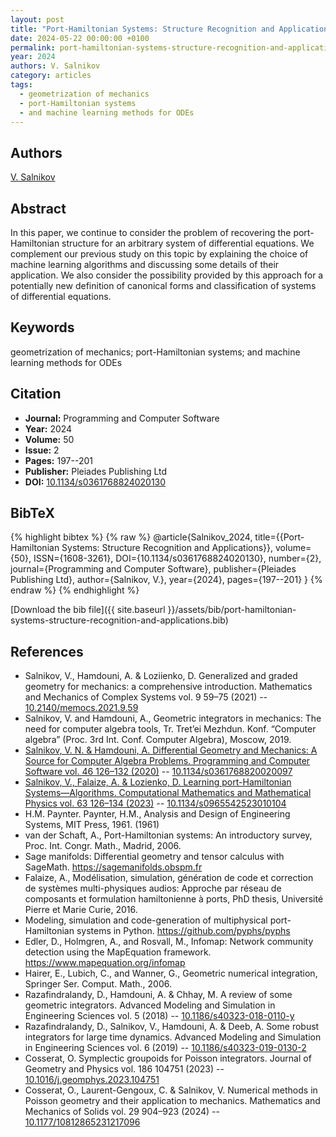 ```yaml
---
layout: post
title: "Port-Hamiltonian Systems: Structure Recognition and Applications"
date: 2024-05-22 00:00:00 +0100
permalink: port-hamiltonian-systems-structure-recognition-and-applications
year: 2024
authors: V. Salnikov
category: articles
tags:
  - geometrization of mechanics
  - port-Hamiltonian systems
  - and machine learning methods for ODEs
---
```

 
## Authors
[V. Salnikov](authors/v-salnikov)
 
## Abstract
 In this paper, we continue to consider the problem of recovering the port-Hamiltonian structure for an arbitrary system of differential equations. We complement our previous study on this topic by explaining the choice of machine learning algorithms and discussing some details of their application. We also consider the possibility provided by this approach for a potentially new definition of canonical forms and classification of systems of differential equations.
 
## Keywords
geometrization of mechanics; port-Hamiltonian systems; and machine learning methods for ODEs
 
## Citation
- **Journal:** Programming and Computer Software
- **Year:** 2024
- **Volume:** 50
- **Issue:** 2
- **Pages:** 197--201
- **Publisher:** Pleiades Publishing Ltd
- **DOI:** [10.1134/s0361768824020130](https://doi.org/10.1134/s0361768824020130)
 
## BibTeX
{% highlight bibtex %}
{% raw %}
@article{Salnikov_2024,
  title={{Port-Hamiltonian Systems: Structure Recognition and Applications}},
  volume={50},
  ISSN={1608-3261},
  DOI={10.1134/s0361768824020130},
  number={2},
  journal={Programming and Computer Software},
  publisher={Pleiades Publishing Ltd},
  author={Salnikov, V.},
  year={2024},
  pages={197--201}
}
{% endraw %}
{% endhighlight %}
 
[Download the bib file]({{ site.baseurl }}/assets/bib/port-hamiltonian-systems-structure-recognition-and-applications.bib)
 
## References
- Salnikov, V., Hamdouni, A. & Loziienko, D. Generalized and graded geometry for mechanics: a comprehensive introduction. Mathematics and Mechanics of Complex Systems vol. 9 59–75 (2021) -- [10.2140/memocs.2021.9.59](https://doi.org/10.2140/memocs.2021.9.59)
- Salnikov, V. and Hamdouni, A., Geometric integrators in mechanics: The need for computer algebra tools, Tr. Tret’ei Mezhdun. Konf. “Computer algebra” (Proc. 3rd Int. Conf. Computer Algebra), Moscow, 2019.
- [Salnikov, V. N. & Hamdouni, A. Differential Geometry and Mechanics: A Source for Computer Algebra Problems. Programming and Computer Software vol. 46 126–132 (2020)](differential-geometry-and-mechanics-a-source-for-computer-algebra-problems) -- [10.1134/s0361768820020097](https://doi.org/10.1134/s0361768820020097)
- [Salnikov, V., Falaize, A. & Lozienko, D. Learning port-Hamiltonian Systems—Algorithms. Computational Mathematics and Mathematical Physics vol. 63 126–134 (2023)](learning-port-hamiltonian-systems-algorithms) -- [10.1134/s0965542523010104](https://doi.org/10.1134/s0965542523010104)
- H.M. Paynter. Paynter, H.M., Analysis and Design of Engineering Systems, MIT Press, 1961. (1961)
- van der Schaft, A., Port-Hamiltonian systems: An introductory survey, Proc. Int. Congr. Math., Madrid, 2006.
- Sage manifolds: Differential geometry and tensor calculus with SageMath. https://sagemanifolds.obspm.fr
- Falaize, A., Modélisation, simulation, génération de code et correction de systèmes multi-physiques audios: Approche par réseau de composants et formulation hamiltonienne à ports, PhD thesis, Université Pierre et Marie Curie, 2016.
- Modeling, simulation and code-generation of multiphysical port-Hamiltonian systems in Python. https://github.com/pyphs/pyphs
- Edler, D., Holmgren, A., and Rosvall, M., Infomap: Network community detection using the MapEquation framework. https://www.mapequation.org/infomap
- Hairer, E., Lubich, C., and Wanner, G., Geometric numerical integration, Springer Ser. Comput. Math., 2006.
- Razafindralandy, D., Hamdouni, A. & Chhay, M. A review of some geometric integrators. Advanced Modeling and Simulation in Engineering Sciences vol. 5 (2018) -- [10.1186/s40323-018-0110-y](https://doi.org/10.1186/s40323-018-0110-y)
- Razafindralandy, D., Salnikov, V., Hamdouni, A. & Deeb, A. Some robust integrators for large time dynamics. Advanced Modeling and Simulation in Engineering Sciences vol. 6 (2019) -- [10.1186/s40323-019-0130-2](https://doi.org/10.1186/s40323-019-0130-2)
- Cosserat, O. Symplectic groupoids for Poisson integrators. Journal of Geometry and Physics vol. 186 104751 (2023) -- [10.1016/j.geomphys.2023.104751](https://doi.org/10.1016/j.geomphys.2023.104751)
- Cosserat, O., Laurent-Gengoux, C. & Salnikov, V. Numerical methods in Poisson geometry and their application to mechanics. Mathematics and Mechanics of Solids vol. 29 904–923 (2024) -- [10.1177/10812865231217096](https://doi.org/10.1177/10812865231217096)

